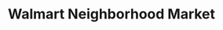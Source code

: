---
title: "Walmart Neighborhood Market"
url: /dallas/walmart-neighborhood-market-south-buckner-boulevard/
shop: supermarket
---